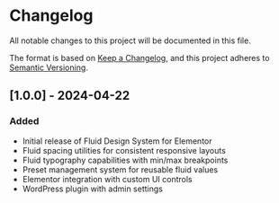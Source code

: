 # Changelog

All notable changes to this project will be documented in this file.

The format is based on [Keep a Changelog](https://keepachangelog.com/en/1.0.0/),
and this project adheres to [Semantic Versioning](https://semver.org/spec/v2.0.0.html).

## [1.0.0] - 2024-04-22

### Added

- Initial release of Fluid Design System for Elementor
- Fluid spacing utilities for consistent responsive layouts
- Fluid typography capabilities with min/max breakpoints
- Preset management system for reusable fluid values
- Elementor integration with custom UI controls
- WordPress plugin with admin settings
